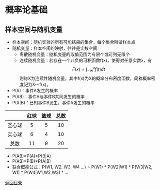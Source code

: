 # 概率论基础
## 样本空间与随机变量

* 样本空间：随机实验的所有可能结果的集合，每个集合叫做样本点
* 随机变量：样本空间的映射，往往是实数空间
    * 离散随机变量：随机变量的取值范围为有限个或可列无限个
    * 连续随机变量：若存在一个非负的可积函数f(x)，使得对任意实数x，有  
    $$F(x)=\int^x_{-\infty}{f(t)dt}$$ 
    则称X为连续性随机变量。其中f(x)为X的概率分布密度函数，简称概率密度记为X～f(x)。
* P(A)：事件A发生的概率
* P(AB)：事件A与事件B共同发生的概率
* P(A|B)：已知事件B发生，事件A发生的概率


| |红球 |篮球 |总数 |
|:---:|:---:|:---:|:---:|
|空心球 |5 |5 |10 |
|实心球 |6 |4 |10 |
|总数 |11 |9 |20 |

* P(AB)=P(A)*P(B|A)
* P(AB)=P(B)*P(A|B)
* 联合概率公式：P(W1, W2, W3, W4 ...) = P(W1) * P(W2|W1) * P(W3|W2, W1) * P(W4|W1,W2,W3) * ...

[返回目录](../CONTENTS.md)